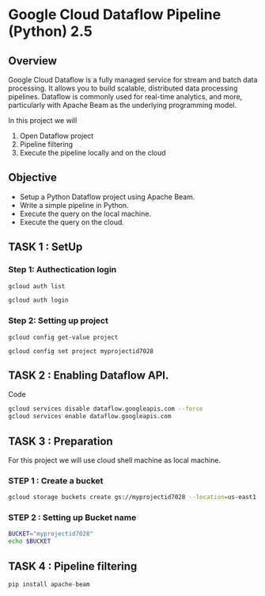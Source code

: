 # Google Cloud Dataflow Pipeline (Python) 2.5

## Overview

Google Cloud Dataflow is a fully managed service for stream and batch data processing. It allows you to build scalable, distributed data processing pipelines. Dataflow is commonly used for real-time analytics, and more, particularly with Apache Beam as the underlying programming model.

In this project we will

1.  Open Dataflow project
2.  Pipeline filtering
3.  Execute the pipeline locally and on the cloud

## Objective

* Setup a Python Dataflow project using Apache Beam.
* Write a simple pipeline in Python.
* Execute the query on the local machine.
* Execute the query on the cloud.


## TASK 1 : SetUp

### Step 1: Authectication login

```bash
gcloud auth list
```
```bash
gcloud auth login
```
### Step 2: Setting up project
```
gcloud config get-value project

gcloud config set project myprojectid7028
```

## TASK 2 :  Enabling Dataflow API.

Code

```bash 
gcloud services disable dataflow.googleapis.com --force
gcloud services enable dataflow.googleapis.com
```


## TASK 3 :  Preparation

For this project we will use cloud shell machine as local machine.

### STEP 1 : Create a bucket 

```bash
gcloud storage buckets create gs://myprojectid7028 --location=us-east1 --no-public-access-prevention
```

### STEP 2 : Setting up Bucket name 

```bash
BUCKET="myprojectid7028"
echo $BUCKET
```


## TASK 4 : Pipeline filtering 

```python
pip install apache-beam
```




